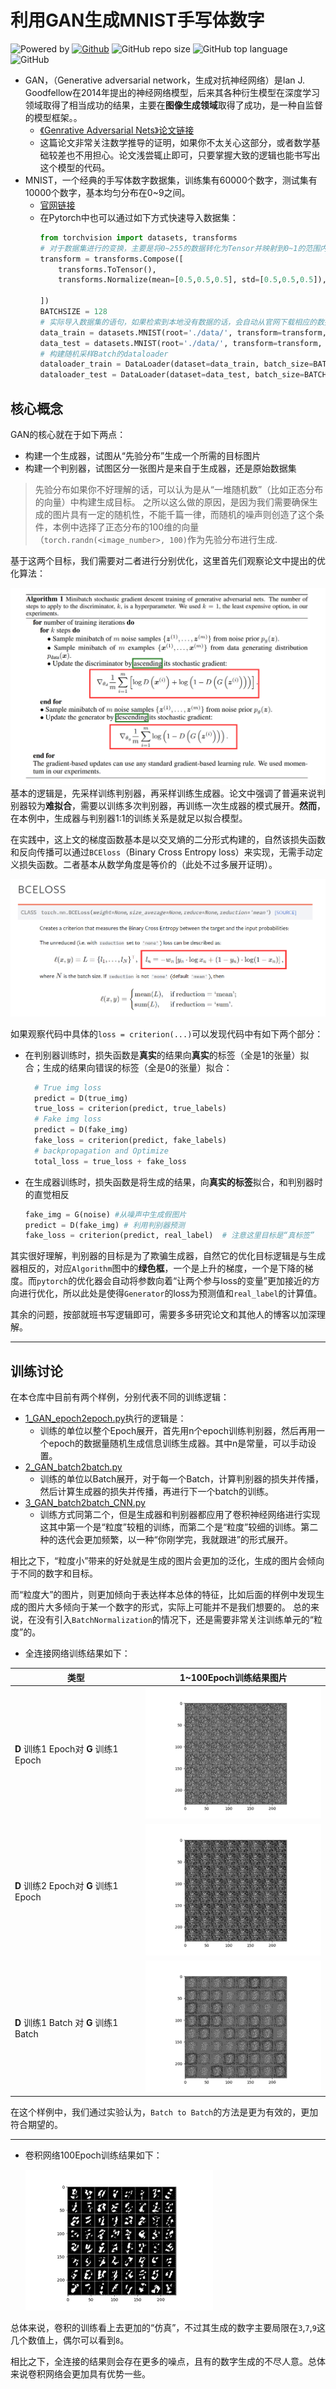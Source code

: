 # 利用GAN生成MNIST手写体数字
![Powered by](https://img.shields.io/badge/Based_on-Pytorch-blue?logo=pytorch)
[![Github](https://img.shields.io/badge/Github_repo-GAN_MNIST_Pytorch-green?logo=github)](https://github.com/SunnyHaze/GAN-MNIST-Pytorch)
![GitHub repo size](https://img.shields.io/github/repo-size/SunnyHaze/GAN-MNIST-Pytorch?logo=hack%20the%20box)
![GitHub top language](https://img.shields.io/github/languages/top/Sunnyhaze/GAN-MNIST-Pytorch?color=green&logo=python)
![GitHub](https://img.shields.io/github/license/Sunnyhaze/GAN-MNIST-Pytorch?logo=license)
- GAN，（Generative adversarial network，生成对抗神经网络）是Ian J. Goodfellow在2014年提出的神经网络模型，后来其各种衍生模型在深度学习领域取得了相当成功的结果，主要在**图像生成领域**取得了成功，是一种自监督的模型框架。。
  - [《Genrative Adversarial Nets》论文链接](https://proceedings.neurips.cc/paper/2014/file/5ca3e9b122f61f8f06494c97b1afccf3-Paper.pdf)
  - 这篇论文非常关注数学推导的证明，如果你不太关心这部分，或者数学基础较差也不用担心。论文浅尝辄止即可，只要掌握大致的逻辑也能书写出这个模型的代码。
- MNIST，一个经典的手写体数字数据集，训练集有60000个数字，测试集有10000个数字，基本均匀分布在0~9之间。
  - [官网链接](http://yann.lecun.com/exdb/mnist/)
  - 在Pytorch中也可以通过如下方式快速导入数据集：
    ```python
    from torchvision import datasets, transforms
    # 对于数据集进行的变换，主要是将0~255的数据转化为Tensor并映射到0~1的范围内
    transform = transforms.Compose([
        transforms.ToTensor(),
        transforms.Normalize(mean=[0.5,0.5,0.5], std=[0.5,0.5,0.5]),

    ])
    BATCHSIZE = 128
    # 实际导入数据集的语句，如果检索到本地没有数据的话，会自动从官网下载相应的数据集并进行预处理
    data_train = datasets.MNIST(root='./data/', transform=transform, train=True, download=True)
    data_test = datasets.MNIST(root='./data/', transform=transform, train=False)
    # 构建随机采样Batch的dataloader
    dataloader_train = DataLoader(dataset=data_train, batch_size=BATCHSIZE, shuffle=True)
    dataloader_test = DataLoader(dataset=data_test, batch_size=BATCHSIZE, shuffle=True)
    ```
## 核心概念
GAN的核心就在于如下两点：
- 构建一个生成器，试图从“先验分布”生成一个所需的目标图片
- 构建一个判别器，试图区分一张图片是来自于生成器，还是原始数据集

> 先验分布如果你不好理解的话，可以认为是从“一堆随机数”（比如正态分布的向量）中构建生成目标。
> 之所以这么做的原因，是因为我们需要确保生成的图片具有一定的随机性，不能千篇一律，而随机的噪声则创造了这个条件，本例中选择了正态分布的100维的向量（`torch.randn(<image_number>, 100)`作为先验分布进行生成.

基于这两个目标，我们需要对二者进行分别优化，这里首先们观察论文中提出的优化算法：

![](images/algorithm.png)
基本的逻辑是，先采样训练判别器，再采样训练生成器。论文中强调了普遍来说判别器较为**难拟合**，需要以训练多次判别器，再训练一次生成器的模式展开。**然而**，在本例中，生成器与判别器1:1的训练关系是就足以拟合模型。

在实践中，这上文的梯度函数基本是以交叉熵的二分形式构建的，自然该损失函数和反向传播可以通过`BCEloss`（Binary Cross Entropy loss）来实现，无需手动定义损失函数。二者基本从数学角度是等价的（此处不过多展开证明）。

![](images/BCELoss.png)

如果观察代码中具体的`loss = criterion(...)`可以发现代码中有如下两个部分：
- 在判别器训练时，损失函数是**真实**的结果向**真实**的标签（全是1的张量）拟合；生成的结果向错误的标签（全是0的张量）拟合：
  ```python
    # True img loss
    predict = D(true_img)
    true_loss = criterion(predict, true_labels)
    # Fake img loss
    predict = D(fake_img)
    fake_loss = criterion(predict, fake_labels)
    # backpropagation and Optimize 
    total_loss = true_loss + fake_loss
  ```
- 在生成器训练时，损失函数是将生成的结果，向**真实的标签**拟合，和判别器时的直觉相反
    ```python
    fake_img = G(noise) #从噪声中生成假图片
    predict = D(fake_img) # 利用判别器预测
    fake_loss = criterion(predict, real_label)  # 注意这里目标是“真标签”
    ```
其实很好理解，判别器的目标是为了欺骗生成器，自然它的优化目标逻辑是与生成器相反的，对应`Algorithm`图中的**绿色框**，一个是上升的梯度，一个是下降的梯度。而`pytorch`的优化器会自动将参数向着“让两个参与loss的变量”更加接近的方向进行优化，所以此处是使得`Generator`的loss为预测值和`real_label`的计算值。

其余的问题，按部就班书写逻辑即可，需要多多研究论文和其他人的博客以加深理解。

--------------------------

## 训练讨论
在本仓库中目前有两个样例，分别代表不同的训练逻辑：
- [1_GAN_epoch2epoch.py](1_GAN_epoch2epoch.py)执行的逻辑是：
  - 训练的单位以整个Epoch展开，首先用n个epoch训练判别器，然后再用一个epoch的数据量随机生成信息训练生成器。其中n是常量，可以手动设置。
- [2_GAN_batch2batch.py](2_GAN_batch2batch.py)
  - 训练的单位以Batch展开，对于每一个Batch，计算判别器的损失并传播，然后计算生成器的损失并传播，再进行下一个batch的训练。
- [3_GAN_batch2batch_CNN.py](3_GAN_batch2batch_CNN.py)
  - 训练方式同第二个，但是生成器和判别器都应用了卷积神经网络进行实现
这其中第一个是“粒度”较粗的训练，而第二个是“粒度”较细的训练。第二种的迭代会更加频繁，以一种“你刚学完，我就跟进”的形式展开。

相比之下，“粒度小”带来的好处就是生成的图片会更加的泛化，生成的图片会倾向于不同的数字和目标。

而“粒度大”的图片，则更加倾向于表达样本总体的特征，比如后面的样例中发现生成的图片大多倾向于某一个数字的形式，实际上可能并不是我们想要的。
总的来说，在没有引入`BatchNormalization`的情况下，还是需要非常关注训练单元的“粒度”的。

- 全连接网络训练结果如下：
  
|类型|1~100Epoch训练结果图片|
|-|-|
|**D** 训练1 Epoch对 **G** 训练1 Epoch|![](images/epoch2epoch.gif)|
|**D** 训练2 Epoch对 **G** 训练1 Epoch|![](images/epoch2two_epoch.gif)|
|**D** 训练1 Batch 对 **G** 训练1 Batch|![](images/batch2batch.gif)|


在这个样例中，我们通过实验认为，`Batch to Batch`的方法是更为有效的，更加符合期望的。

---------

- 卷积网络100Epoch训练结果如下：

  ![](images/conv2D.gif)

总体来说，卷积的训练看上去更加的“仿真”，不过其生成的数字主要局限在`3`,`7`,`9`这几个数值上，偶尔可以看到`8`。

相比之下，全连接的结果则会存在更多的噪点，且有的数字生成的不尽人意。总体来说卷积网络会更加具有优势一些。